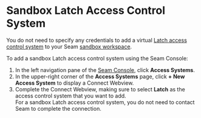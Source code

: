 # Sandbox Latch Access Control System

You do not need to specify any credentials to add a virtual [Latch access control system](../../device-and-system-integration-guides/latch-access-control-system-1/) to your Seam [sandbox workspace](../../core-concepts/workspaces/#sandbox-workspaces).

To add a sandbox Latch access control system using the Seam Console:

1. In the left navigation pane of the [Seam Console](https://console.seam.co/), click **Access Systems**.
2. In the upper-right corner of the **Access Systems** page, click **+ New Access System** to display a Connect Webview.
3. Complete the Connect Webview, making sure to select **Latch** as the access control system that you want to add.\
   For a sandbox Latch access control system, you do not need to contact Seam to complete the connection.

